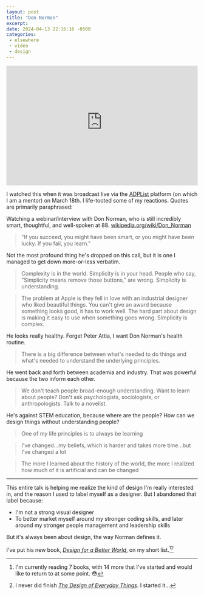 ```yaml
---
layout: post
title: "Don Norman"
excerpt: 
date: 2024-04-13 22:16:16 -0500
categories: 
 - elsewhere
 - video
 - design
---
```


<iframe width="100%" height="315" src="https://www.youtube-nocookie.com/embed/FMbP4pRxT2k?si=meaPCXsiWVpL4QYP" title="YouTube video player" frameborder="0" allow="accelerometer; autoplay; clipboard-write; encrypted-media; gyroscope; picture-in-picture; web-share" referrerpolicy="strict-origin-when-cross-origin" allowfullscreen></iframe>

I watched this when it was broadcast live via the [ADPList](https://adplist.org/) platform (on which I am a mentor) on March 18th. I life-tooted some of my reactions. Quotes are primarily paraphrased:

Watching a webinar/interview with Don Norman, who is still incredibly smart, thoughtful, and well-spoken at 88. [wikipedia.org/wiki/Don_Norman](https://en.wikipedia.org/wiki/Don_Norman)

> "If you succeed, you might have been smart, or you might have been lucky. If you fail, you learn."

Not the most profound thing he's dropped on this call, but it is one I managed to get down more-or-less verbatim.

> Complexity is in the world. Simplicity is in your head. People who say, "Simplicity means remove those buttons," are wrong. Simplicity is understanding.

> The problem at Apple is they fell in love with an industrial designer who liked beautiful things. You can't give an award because something looks good, it has to work well. The hard part about design is making it easy to use when something goes wrong. Simplicity is complex.

He looks really healthy. Forget Peter Attia, I want Don Norman's health routine.

> There is a big difference between what's needed to do things and what's needed to understand the underlying principles.
 
He went back and forth between academia and industry. That was powerful because the two inform each other.

> We don't teach people broad-enough understanding. Want to learn about people? Don't ask psychologists, sociologists, or anthropologists. Talk to a novelist.

He's against STEM education, because where are the people? How can we design things without understanding people?

> One of my life principles is to always be learning

> I've changed...my beliefs, which is harder and takes more time...but I've changed a lot

> The more I learned about the history of the world, the more I realized how much of it is artificial and can be changed

---

This entire talk is helping me realize the kind of design I'm really interested in, and the reason I used to label myself as a designer. But I abandoned that label because:

- I'm not a strong visual designer
- To better market myself around my stronger coding skills, and later around my stronger people management and leadership skills

But it's always been about design, the way Norman defines it.

I've put his new book, _[Design for a Better World](https://jnd.org/books/design-for-a-better-world/ "Design for a Better World – Don Norman's JND.org")_, on my short list.[^1][^2]

[^1]: I'm currently reading 7 books, with 14 more that I've started and would like to return to at some point. 😳
[^2]: I never did finish _[The Design of Everyday Things](https://en.wikipedia.org/wiki/The_Design_of_Everyday_Things)_. I started it...